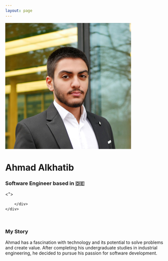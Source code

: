 ```yaml
---
layout: page
---
```


<div class="home-info-container">
	<div class="home-img-container">
		<img src="/images/ahmadalkhatib.JPG">
	</div>
	<div class="home-info-text">
		<h1>Ahmad Alkhatib</h1>
		<h3 style="font-weight: 0;">Software Engineer based in 🇩🇪</h3>
		<div class="social-icons">
			<<a href="mailto:youremail@example.com"><i class="far fa-envelope"></i></a>"></i></a>
			<a class="social-icon" href="https://github.com/alkhatiba/" target="_blank"><i class="fab fa-github"></i></a>
     			<a class="social-icon" href="https://www.linkedin.com/in/alkhatiba/" target="_blank"><i class="fab fa-linkedin-in"></i></a>
			
		</div>
	</div>

</div><br>


### My Story
Ahmad has a fascination with technology and its potential to solve problems and create value. After completing his undergraduate studies in industrial engineering, he decided to pursue his passion for software development.
